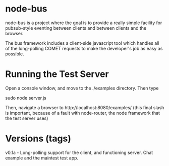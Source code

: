 node-bus
========

node-bus is a project where the goal is to provide a really simple facility for pubsub-style eventing between clients and between clients and the browser.

The bus framework includes a client-side javascript tool which handles all of the long-polling COMET requests to make the developer's job as easy as possible.

Running the Test Server
=======================

Open a console window, and move to the ./examples directory.  Then type

sudo node server.js

Then, navigate a browser to http://localhost:8080/examples/  (this final slash is important, because of a fault with node-router, the node framework that the test server uses)

Versions (tags)
===============

v0.1a - Long-polling support for the client, and functioning server.  Chat example and the maintest test app.